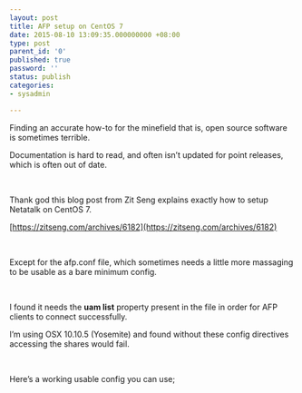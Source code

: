 ```yaml
---
layout: post
title: AFP setup on CentOS 7
date: 2015-08-10 13:09:35.000000000 +08:00
type: post
parent_id: '0'
published: true
password: ''
status: publish
categories:
- sysadmin

---
```

Finding an accurate how-to for the minefield that is, open source software is sometimes terrible.

Documentation is hard to read, and often isn’t updated for point releases, which is often out of date.

&nbsp;

Thank god this blog post from Zit Seng explains exactly how to setup Netatalk on CentOS 7.

[https://zitseng.com/archives/6182](https://zitseng.com/archives/6182)

&nbsp;

Except for the afp.conf file, which sometimes needs a little more massaging to be usable as a bare minimum config.

&nbsp;

I found it needs the **uam list** property present in the file in order for AFP clients to connect successfully.

I’m using OSX 10.10.5 (Yosemite) and found without these config directives accessing the shares would fail.

&nbsp;

Here’s a working usable config you can use;

<script src="https://gist.github.com/IX9/45df69dec5d471b983d5.js"></script>



&nbsp;

